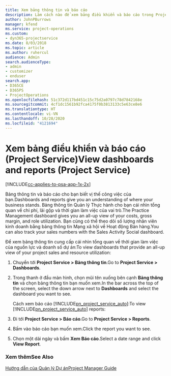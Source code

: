 ```yaml
---
title: Xem bảng thông tin và báo cáo
description: Làm cách nào để xem bảng điều khiển và báo cáo trong Project Service
author: JohnPBurrows
manager: kfend
ms.service: project-operations
ms.custom:
- dyn365-projectservice
ms.date: 8/03/2018
ms.topic: article
ms.author: ruhercul
audience: Admin
search.audienceType:
- admin
- customizer
- enduser
search.app:
- D365CE
- D365PS
- ProjectOperations
ms.openlocfilehash: 51c372d117bd451c15c75d2a0797c78d7842168e
ms.sourcegitcommit: 4cf1dc1561b92fca4175f0b3813133c5e63ce8e6
ms.translationtype: HT
ms.contentlocale: vi-VN
ms.lasthandoff: 10/28/2020
ms.locfileid: "4121694"
---
```

# <a name="view-dashboards-and-reports-project-service"></a><span data-ttu-id="52eec-103">Xem bảng điều khiển và báo cáo (Project Service)</span><span class="sxs-lookup"><span data-stu-id="52eec-103">View dashboards and reports (Project Service)</span></span>

[!INCLUDE[cc-applies-to-psa-app-1x-2x](../includes/cc-applies-to-psa-app-1x-2x.md)]

<span data-ttu-id="52eec-104">Bảng thông tin và báo cáo cho bạn biết vị thế công việc của bạn.</span><span class="sxs-lookup"><span data-stu-id="52eec-104">Dashboards and reports give you an understanding of where your business stands.</span></span> <span data-ttu-id="52eec-105">Bảng thông tin Quản lý Thực hành cho bạn cái nhìn tổng quan về chi phí, lãi gộp và thời gian làm việc của vai trò.</span><span class="sxs-lookup"><span data-stu-id="52eec-105">The Practice Management dashboard gives you an all-up view of your costs, gross margin, and role utilization.</span></span> <span data-ttu-id="52eec-106">Bạn cũng có thể theo dõi số lượng nhân viên kinh doanh bằng bảng thông tin Mạng xã hội về Hoạt động Bán hàng.</span><span class="sxs-lookup"><span data-stu-id="52eec-106">You can also track your sales numbers with the Sales Activity Social dashboard.</span></span>  
  
 <span data-ttu-id="52eec-107">Để xem bảng thông tin cung cấp cái nhìn tổng quan về thời gian làm việc của nguồn lực và doanh số dự án:</span><span class="sxs-lookup"><span data-stu-id="52eec-107">To view dashboards that provide an all-up view of your project sales and resource utilization:</span></span>  
  
1. <span data-ttu-id="52eec-108">Chuyển tới **Project Service > Bảng thông tin**.</span><span class="sxs-lookup"><span data-stu-id="52eec-108">Go to **Project Service > Dashboards**.</span></span>  
  
2. <span data-ttu-id="52eec-109">Trong thanh ở đầu màn hình, chọn mũi tên xuống bên cạnh **Bảng thông tin** và chọn bảng thông tin bạn muốn xem.</span><span class="sxs-lookup"><span data-stu-id="52eec-109">In the bar across the top of the screen, select the down arrow next to **Dashboards** and select the dashboard you want to see.</span></span>  
  
   <span data-ttu-id="52eec-110">Cách xem báo cáo [!INCLUDE[pn_project_service_auto](../includes/pn-project-service-auto.md)]:</span><span class="sxs-lookup"><span data-stu-id="52eec-110">To view [!INCLUDE[pn_project_service_auto](../includes/pn-project-service-auto.md)] reports:</span></span>  
  
3. <span data-ttu-id="52eec-111">Đi tới **Project Service > Báo cáo**.</span><span class="sxs-lookup"><span data-stu-id="52eec-111">Go to **Project Service > Reports**.</span></span>  
  
4. <span data-ttu-id="52eec-112">Bấm vào báo cáo bạn muốn xem.</span><span class="sxs-lookup"><span data-stu-id="52eec-112">Click the report you want to see.</span></span>  
  
5. <span data-ttu-id="52eec-113">Chọn một dải ngày và bấm **Xem Báo cáo**.</span><span class="sxs-lookup"><span data-stu-id="52eec-113">Select a date range and click **View Report**.</span></span>  
  
### <a name="see-also"></a><span data-ttu-id="52eec-114">Xem thêm</span><span class="sxs-lookup"><span data-stu-id="52eec-114">See Also</span></span>  
 [<span data-ttu-id="52eec-115">Hướng dẫn của Quản lý Dự án</span><span class="sxs-lookup"><span data-stu-id="52eec-115">Project Manager Guide</span></span>](../psa/project-manager-guide.md)
